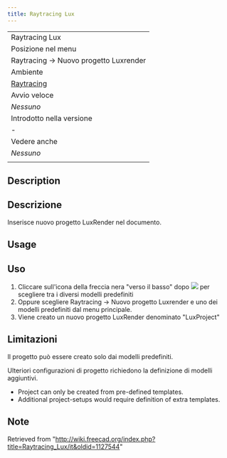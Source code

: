 ```yaml
---
title: Raytracing Lux
---
```

|  |
| --- |
| Raytracing Lux |
| Posizione nel menu |
| Raytracing → Nuovo progetto Lux‏‎render |
| Ambiente |
| [Raytracing](/Raytracing_Workbench/it "Raytracing Workbench/it") |
| Avvio veloce |
| *Nessuno* |
| Introdotto nella versione |
| - |
| Vedere anche |
| *Nessuno* |
|  |

## Description

## Descrizione

Inserisce nuovo progetto LuxRender nel documento.

## Usage

## Uso

1. Cliccare sull'icona della freccia nera "verso il basso" dopo ![](/images/Raytracing_Lux.png) per scegliere tra i diversi modelli predefiniti
2. Oppure scegliere  Raytracing →  Nuovo progetto Luxrender e uno dei modelli predefiniti dal menu principale.
3. Viene creato un nuovo progetto LuxRender denominato "LuxProject"

## Limitazioni

Il progetto può essere creato solo dai modelli predefiniti.
  
Ulteriori configurazioni di progetto richiedono la definizione di modelli aggiuntivi.

* Project can only be created from pre-defined templates.
* Additional project-setups would require definition of extra templates.

## Note

Retrieved from "<http://wiki.freecad.org/index.php?title=Raytracing_Lux/it&oldid=1127544>"
